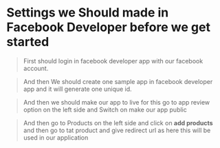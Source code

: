 # Settings we Should made in Facebook Developer before we get started

> First should login in facebook developer app with our facebook account.

> And then We should create one sample app in facebook developer app and it will generate one unique id.

> And then we should make our app to live for this go to app review option on the left side and Switch on make our app public

> And then go to Products on the left side and click on **add products** and then go to tat product and give redirect url as here this will be used in our application
